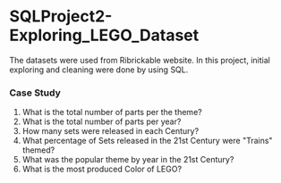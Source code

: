 # SQLProject2-Exploring_LEGO_Dataset
 
The datasets were used from Ribrickable website. In this project, initial exploring and cleaning were done by using SQL.

### Case Study

1. What is the total number of parts per the theme?
2. What is the total number of parts per year?
3. How many sets were released in each Century?
4. What percentage of Sets released in the 21st Century were "Trains" themed?
5. What was the popular theme by year in the 21st Century?
6. What is the most produced Color of LEGO?
